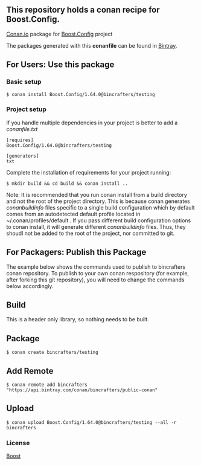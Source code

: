 ## This repository holds a conan recipe for Boost.Config.

[Conan.io](https://conan.io) package for [Boost.Config](https://github.com/Boostorg/Config) project

The packages generated with this **conanfile** can be found in [Bintray](https://bintray.com/bincrafters/public-conan/Boost.Config%3Abincrafters).

## For Users: Use this package

### Basic setup

    $ conan install Boost.Config/1.64.0@bincrafters/testing

### Project setup

If you handle multiple dependencies in your project is better to add a *conanfile.txt*

    [requires]
    Boost.Config/1.64.0@bincrafters/testing

    [generators]
    txt

Complete the installation of requirements for your project running:</small></span>

    $ mkdir build && cd build && conan install ..
	
Note: It is recommended that you run conan install from a build directory and not the root of the project directory.  This is because conan generates *conanbuildinfo* files specific to a single build configuration which by default comes from an autodetected default profile located in ~/.conan/profiles/default .  If you pass different build configuration options to conan install, it will generate different *conanbuildinfo* files.  Thus, they shoudl not be added to the root of the project, nor committed to git. 

## For Packagers: Publish this Package

The example below shows the commands used to publish to bincrafters conan repository. To publish to your own conan respository (for example, after forking this git repository), you will need to change the commands below accordingly. 

## Build  

This is a header only library, so nothing needs to be built.

## Package 

    $ conan create bincrafters/testing
	
## Add Remote

	$ conan remote add bincrafters "https://api.bintray.com/conan/bincrafters/public-conan"

## Upload

    $ conan upload Boost.Config/1.64.0@bincrafters/testing --all -r bincrafters

### License
[Boost](LICENSE)
